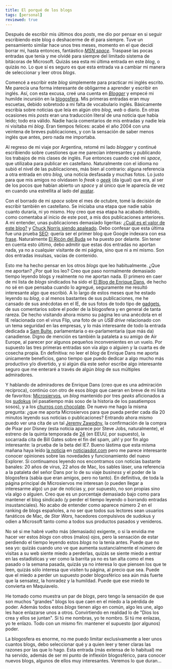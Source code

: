 ```yaml
---
title: El porqué de los blogs
tags: [personal]
reviewed: true
---
```

Después de escribir mis últimos dos _posts_, me dio por pensar en si seguir escribiendo este blog o deshacerme de él para siempre. Tuve un pensamiento similar hace unos tres meses, momento en el que decidí borrar mi, hasta entonces, fantástico _[MSN space](http://spaces.msn.com/?mkt=es-es)_. Traspasé las pocas entradas que tenía y me olvidé para siempre del limitado sistema de bitácoras de Microsoft. Quizás sea esta mi última entrada en este _blog_, o quizás no. Lo que sí es seguro es que esta entrada va a cambiar mi manera de seleccionar y leer otros _blogs_.  
  
Comencé a escribir este _blog_ simplemente para practicar mi inglés escrito. Me parecía una forma interesante de obligarme a aprender y escribir en inglés. Así, con esta excusa, creé una cuenta en _[Blogger](http://www.blogger.com/)_ y empecé mi humilde incursión en la [blogosfera](http://es.wikipedia.org/wiki/Blogosfera). Mis primeras entradas eran muy escuetas, debido sobretodo a mi falta de vocabulario inglés. Básicamente escribía sobre noticias que leía en algún otro _blog_, _web_ o diario. En otras ocasiones mis _posts_ eran una traducción literal de una noticia que había leido; todo era válido. Nadie hacía comentarios de mis entradas y nadie leía ni visitaba mi _blog_. Eran tiempos felices: acabé el año 2004 con una veintena de breves publicaciones, y con la sensación de saber menos inglés que antes, pero nada me importaba.  
  
Al regreso de mi viaje por Argentina, retomé mi lado _blogger_ y continué escribiendo sobre cuestiones que me parecían interesantes y publicando los trabajos de mis clases de inglés. Fue entonces cuando creé mi _space_, que utilizaba para publicar en castellano. Naturalmente con el idioma no subió el nivel de las publicaciones, más bien al contrario: alguna referencia a otra entrada en otro _blog_, una noticia desfasada y muchas fotos. Lo justo para que mis amigos no olvidasen lo _freak_ o _[geek](http://es.wikipedia.org/wiki/Geek)_ (da igual) que era, al ser de los pocos que habían abierto un _space_ y al único que le aparecía de vez en cuando una estrellita al lado del [avatar](http://es.wikipedia.org/wiki/Avatar).  
  
Con el borrado de mi _space_ sobre el mes de octubre, tomé la decisión de escribir también en castellano. Se iniciaba una etapa que nadie sabía cuanto duraría, ni yo mismo. Hoy creo que esa etapa ha acabado debido, como comentaba al inicio de este post, a mis dos publicaciones anteriores. A mi entender, unas publicaciones demasiado ligeritas: [¿Cuál es el valor de este blog?](/cul-es-el-valor-de-este-blog.html) y [Chuck Norris siendo apaleado](/chuck-norris-siendo-apaleado.html). Debo confesar que esta última fue una prueba [SEO](http://es.wikipedia.org/wiki/SEO): quería ser el primer blog que Google indexara con esa [frase](http://www.google.es/search?hl=es&q=%22Chuck+Norris+siendo+apaleado%22&meta=). Naturalmente [El Ricón del Buda](http://elrincondebuda.bitacoras.com/) se ha puesto por delante. Sin tener en cuenta esto último, debo admitir que estas dos entradas no aportan nada, ya no a cualquier visitante de mi página, sino que ni a mí mismo. Son dos entradas insulsas, vacías de contenido.  
  
Esto me ha hecho pensar en los otros _blogs_ que leo habitualmente. ¿Que me aportan? ¿Por qué los leo? Creo que paso normalmente demasiado tiempo leyendo blogs y realmente no me aportan nada. El primero en caer de mi lista de _blogs_ sindicados ha sido el [El Blog de Enrique Dans](http://www.enriquedans.com/), de hecho no sé en que pensaba cuando lo agregué, seguramente me resultó interesante algo que escribió. A lo largo de estos meses que he estado leyendo su _blog_, o al menos bastantes de sus publicaciones, me he cansado de sus anécdotas en el IE, de sus fotos de todo tipo de [gadgets](http://es.wikipedia.org/wiki/Gadget), de sus comentarios sobre el poder de la blogosfera y en general de tanta rareza. De hecho visitando ahora mismo su página leo una anécdota en el IE relacionada con el virus Flip, una foto de un _USB drive_ relacionado con un tema seguridad en las empresas, y lo más interesante de todo la entrada dedicada a [Sam Bulte](http://en.wikipedia.org/wiki/Sam_Bulte), parlamentaria o ex-parlamentaria (que más da) canadiense. Digno de mención es también la pataleta a su amigo de Air Europe, al parecer por algunos pequeños inconvenientes en un vuelo. Por supuesto las tres primeras entradas son vía algo o alguien y la cuarta es de cosecha propia. En definitiva: no leer el _blog_ de Enrique Dans me aporta únicamente beneficios, gano tiempo que puedo dedicar a algo mucho más productivo y/o divertido, y si algún día este señor escribe algo interesante seguro que me enteraré a través de algún _blog_ de sus múltiples admiradores.  
  
Y hablando de admiradores de Enrique Dans (creo que es una admiración recíproca), continúo con otro de esos _blogs_ que caeran en breve de mi lista de favoritos: [Microsiervos](http://www.microsiervos.com/), un _blog_ mantenido por tres _geeks_ aficionados a los [sudokus](http://es.wikipedia.org/wiki/Sudoku) (el pasatiempo más soso de la historia de los pasatiempos sosos), y a los [churros con chocolate](http://es.wikipedia.org/wiki/Churro). De nuevo me hago la misma pregunta: ¿que me aporta Microsiervos para que pueda perder cada día 20 minutos leyendo sus noticias o publicaciones? Entrando ahora mismo puedo ver una cita de un tal [Jeremy Zawodny](http://en.wikipedia.org/wiki/Jeremy_Zawodny), la confirmación de la compra de Pixar por Disney (esta noticia aparece por Steve Jobs, naturalmente), el estreno de la quinta temporada de [24](http://es.wikipedia.org/wiki/24_(serie)) (en EEUU, por supuesto), la socarrada cita de Bill Gates sobre el fin del spam, ¡ah! y por fin algo interesante: la prueba de la beta del IE7. Bueno lástima que esta misma mañana haya leído [la noticia](http://www2.noticiasdot.com/publicaciones/2006/0106/2401/noticias/noticias_240106-09.htm) en [noticiasdot.com](http://www.noticiasdot.com/) pero me parece interesante conocer opiniones sobre las novedades y funcionamiento del nuevo Explorer. Si continuamos leyendo nos encontramos con noticias bastante banales: 20 años de virus, 22 años de Mac, los sables láser, una referencia a la pataleta del señor Dans por lo de su viaje _business_ y el poder de la blogosfera (sabía que eran amigos, pero no tanto). En definitiva, de toda la página principal de Microsiervos me interesan (o pueden llegar a interesarme algo) un par de noticias y, por supuesto, no son propias sino vía algo o alguien. Creo que es un porcentaje demasiado bajo como para mantener el blog sindicado (y perder el tiempo leyendo o borrando entradas insustanciales). No acabo de entender como aparece número 2 en el ranking de blogs españoles, a no ser que todos sus lectores sean usuarios fanáticos de Mac, de _Star Wars_, hacedores compulsivos de sudokus y odien a Microsoft tanto como a todos sus productos pasados y venideros.  
  
No sé si me habré vuelto más (demasiado) exigente, o si la envidia me hacer ver estos _blogs_ con otros (malos) ojos, pero la sensación de estar perdiendo el tiempo leyendo estos _blogs_ no la tenía antes. Puede que no sea yo: quizás cuando uno ve que aumenta sustancialmente el número de visitas a su web siente miedo a perderlas, quizás se siente miedo a entrar en las estadísticas y ver como la barrita ya no es tan alta como el mes pasado o la semana pasada, quizás ya no interesa lo que piensen los que te leen, quizás sólo interesa que visiten tu página, al precio que sea. Puede que el miedo a perder un supuesto poder blogosférico sea aún más fuerte que la sensatez, la honradez y la humildad. Puede que ese miedo te convierta en Maquiavelo.  
  
He tomado como muestra un par de _blogs_, pero tengo la sensación de que son muchos "grandes" blogs los que caen en el miedo a la pérdida de poder. Además todos estos _blogs_ tienen algo en común, algo les une, algo les hace enlazarse unos a otros. Convirtiendo en realidad lo de "Dios los crea y ellos se juntan". Si tú me nombras, yo te nombro. Si tú me enlazas, yo te enlazo. Todo con un mismo fin: mantener el supuesto (por algunos) poder.  
  
La blogosfera es enorme, no me puedo limitar exclusivamente a leer unos cuantos blogs, debo seleccionar qué y a quien leer y tener claras las razones por las que lo hago. Esta entrada (más extensa de lo habitual) me ha servido, además de ser mi punto de inflexión blogosférico, para conocer nuevos blogs, algunos de ellos muy interesantes. Veremos lo que duran...